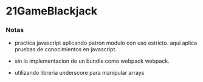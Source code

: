 # 21GameBlackjack

### Notas
- practica javascript aplicando patron modulo con uso estricto. aqui aplica pruebas de conocimientos en javascript.

- sin la implementacion de un bundle como webpack webpack. 

- utilizando libreria underscore para manipular arrays

